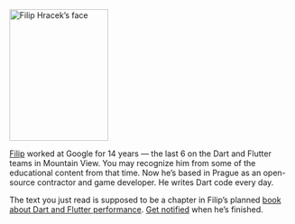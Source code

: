 <img class="filip-portrait" width="175" height="233" src="/img/filip.jpg" srcset="/img/filip.jpg 1x, /img/filip@2x.jpg 2x, /img/filip@3x.jpg 3x, /img/filip@4x.jpg 4x" alt="Filip Hracek’s face">

[Filip](https://filiph.net/) worked at Google for 14 years &mdash; the last 6 on the Dart and Flutter teams in Mountain View. You may recognize him from some of the educational content from that time. Now he’s based in Prague as an open-source contractor and game developer. He writes Dart code every day.

The text you just read is supposed to be a chapter in Filip’s planned [book about Dart and Flutter performance](/flutter-performance/).
[Get notified](/await) when he’s finished.

<!--
His main project these days is
[GIANT ROBOT GAME](https://store.steampowered.com/app/2538440/GIANT_ROBOT_GAME/)
(Steam link).
-->